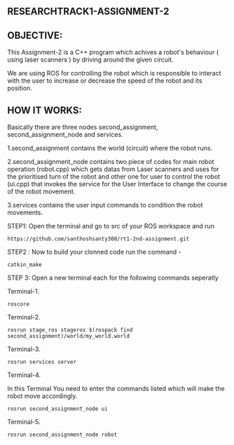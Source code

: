 
## RESEARCHTRACK1-ASSIGNMENT-2
## OBJECTIVE:
This Assignment-2 is a C++ program which achives a robot's behaviour ( using laser scanners ) by driving around the given circuit.

We are using ROS for controlling the robot which is responsible to interact with the user to increase or decrease the speed of the robot and its position.

## HOW IT WORKS:
Basically there are three nodes second_assignment, second_assignment_node and services. 

1.second_assignment contains the world (circuit) where the robot runs. 

2.second_assignment_node contains two piece of codes for main robot operation (robot.cpp) which gets datas from Laser scanners and uses for the prioritised turn of the robot and other one for user to control the robot (ui.cpp) that invokes the service for the User Interface to change the course of the robot movement.

3.services contains the user input commands to condition the robot movements.

STEP1: Open the terminal and go to src of your ROS workspace and run

<pre><code>https://github.com/santhoshsanty308/rt1-2nd-assignment.git</code></pre>

STEP2 : Now to build your clonned code run the command - 

<pre><code>catkin_make</code></pre>
STEP 3: Open a new terminal each for the following commands seperatly

Terminal-1.
<pre><code>roscore</code></pre>

Terminal-2.

<pre><code>rosrun stage_ros stageros $(rospack find second_assignment)/world/my_world.world</code></pre>

Terminal-3.

<pre><code>rosrun services server</code></pre>

Terminal-4.

In this Terminal You need to enter the commands listed which will make the robot move accordingly.

<pre><code>rosrun second_assignment_node ui</code></pre>


Terminal-5.

<pre><code>rosrun second_assignment_node robot</code></pre>


